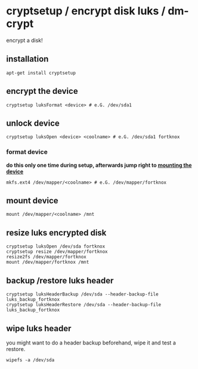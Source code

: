 # cryptsetup / encrypt disk luks / dm-crypt

encrypt a disk!

## installation

```
apt-get install cryptsetup
```

## encrypt the device

```
cryptsetup luksFormat <device> # e.G. /dev/sda1
```

## unlock device

```
cryptsetup luksOpen <device> <coolname> # e.G. /dev/sda1 fortknox
```

### format device

**do this only one time during setup, afterwards jump right to [mounting the device](#mount-device)**

```
mkfs.ext4 /dev/mapper/<coolname> # e.G. /dev/mapper/fortknox
```

## mount device

```
mount /dev/mapper/<coolname> /mnt
```

## resize luks encrypted disk

```
cryptsetup luksOpen /dev/sda fortknox
cryptsetup resize /dev/mapper/fortknox
resize2fs /dev/mapper/fortknox
mount /dev/mapper/fortknox /mnt
```

## backup /restore luks header

```
cryptsetup luksHeaderBackup /dev/sda --header-backup-file luks_backup_fortknox
cryptsetup luksHeaderRestore /dev/sda --header-backup-file luks_backup_fortknox
```

## wipe luks header

you might want to do a header backup beforehand, wipe it and test a restore.

```
wipefs -a /dev/sda
```